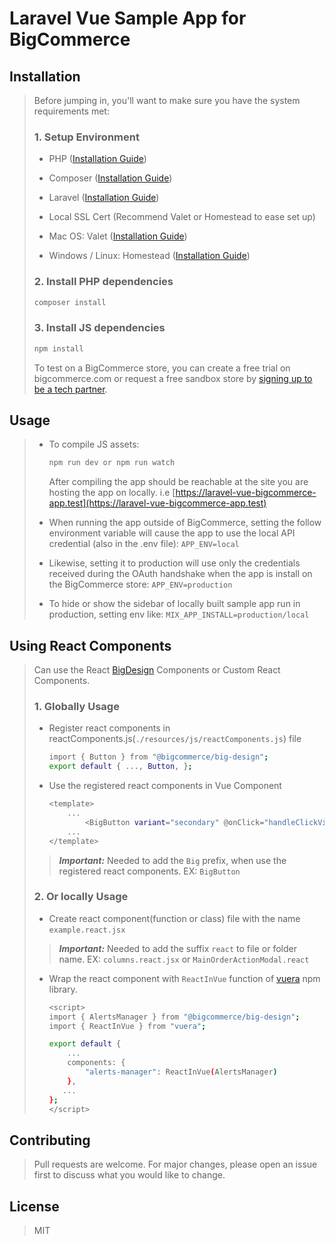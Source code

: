 # Laravel Vue Sample App for BigCommerce

## Installation

>Before jumping in, you'll want to make sure you have the system requirements met:
>
>### 1. Setup Environment
>
> - PHP ([Installation Guide](https://www.php.net/manual/en/install.php))
>
>- Composer ([Installation Guide](https://getcomposer.org/doc/00-intro.md))
>
>- Laravel ([Installation Guide](https://laravel.com/docs/8.x))
>
>- Local SSL Cert (Recommend Valet or Homestead to ease set up)
>
>- Mac OS: Valet ([Installation Guide](https://laravel.com/docs/8.x/>valet))
>- Windows / Linux: Homestead ([Installation Guide](https://laravel.>com/docs/8.x/homestead))
>
>### 2. Install PHP dependencies
>
>   ```bash
>   composer install
>   ```
>
>### 3. Install JS dependencies
>
>   ```bash
>   npm install
>   ```
>
>To test on a BigCommerce store, you can create a free trial on bigcommerce.com or request a free sandbox store by [signing up to be a tech partner](https://www.bigcommerce.com/partners/).
>
## Usage
>
>- To compile JS assets:
>
>   ```bash
>   npm run dev or npm run watch
>   ```
>
>   After compiling the app should be reachable at the site you are hosting the app on locally. i.e [https://laravel-vue-bigcommerce-app.test](https://laravel-vue-bigcommerce-app.test)
>
>- When running the app outside of BigCommerce, setting the follow environment variable will cause the app to use the local API credential (also in the .env file):
>`APP_ENV=local`
>
>- Likewise, setting it to production will use only the credentials received during the OAuth handshake when the app is install on the BigCommerce store:
>`APP_ENV=production`
>
>- To hide or show the sidebar of locally built sample app run in production, setting env like: `MIX_APP_INSTALL=production/local`

## Using React Components
>
>Can use the React [BigDesign](https://bigcommerce.github.io/big-design) Components or Custom React Components.
>
>### 1. Globally Usage
>
>
>- Register react components in reactComponents.js(`./resources/js/reactComponents.js`) file
>
>   ```bash
>   import { Button } from "@bigcommerce/big-design";
>   export default { ..., Button, };
>   ```
>
>- Use the registered react components in Vue Component
>
>   ```bash
>   <template>
>       ...
>           <BigButton variant="secondary" @onClick="handleClickViewStore"/>
>       ...
>   </template>
>   ```
>
>> **_Important:_** Needed to add the `Big` prefix, when use the registered react components. EX: `BigButton`
>
>### 2. Or locally Usage
>
>- Create react component(function or class) file with the name `example.react.jsx`
>
>>**_Important:_** Needed to add the suffix `react` to file or folder name.
>>EX: `columns.react.jsx` or `MainOrderActionModal.react`
>
>- Wrap the react component with `ReactInVue` function of [vuera](https://github.com/akxcv/vuera/) npm library.
>   ```bash
>   <script>
>   import { AlertsManager } from "@bigcommerce/big-design";
>   import { ReactInVue } from "vuera";
>
>   export default {
>       ...
>       components: {
>           "alerts-manager": ReactInVue(AlertsManager)
>       },
>      ...
>   };
>   </script>

## Contributing
>
>Pull requests are welcome. For major changes, please open an issue first to discuss what you would like to change.

## License

>MIT
